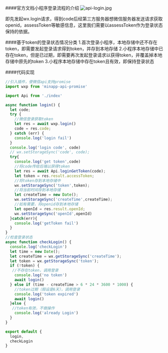 ####官方文档小程序登录流程的介绍
![api-login.jpg](https://upload-images.jianshu.io/upload_images/13613564-74e783a5e23065c6.jpg?imageMogr2/auto-orient/strip%7CimageView2/2/w/1240)

即先发起wx.login请求，得到code后经第三方服务器想微信服务器发送请求获取openid，assessToken等敏感信息，这里我们需要以assessToken作为登录状态保持的依据。

####基于token的登录状态情况分类
1.首次登录小程序，本地存储中还不存在token，即需要发起登录请求得到token，并存到本地存储
2.小程序本地存储中已存在token，但是已过期，即需要再次发起登录请求以获得token，并覆盖掉本地存储中原先的token
3.小程序本地存储中存在token且有效，即保持登录状态

####代码实现
```javascript
//引入插件，使微信api支持promise
import wxp from 'minapp-api-promise'

import Api from './index'

async function login() {
  let code;
  try {
    //微信登录获取token
    let res = await wxp.login()
    code = res.code;
  } catch (err) {
    console.log('login fail')
  }
  console.log('login code', code)
  // wx.setStorageSync('code', code);
  try{
    console.log('get token',code)
    //将code传给后端以获得token
    let res = await Api.loginGetToken(code);
    let token = res.result.accessToken;
    //将token存到本地存储中
    wx.setStorageSync('token',token);
    //将当前时间存到本地存储
    let createTime = new Date();
    wx.setStorageSync('createTime',createTime);
    //如有需要，将openid存到本地存储
    let openId = res.result.openId;
    wx.setStorageSync('openId',openId)
  }catch(err){
    console.log('getToken fail')
  }
}
//检查登录状态
async function checkLogin() {
  console.log('checkLogin')
  let time = new Date();
  let createTime = wx.getStorageSync('createTime');
  let token = wx.getStorageSync('token');
  if (!token) {
   //不存在token，调用登录
    console.log('no token')
    await login()
  } else if (time - createTime > 6 * 24 * 3600 * 1000) {
    //token过期（假设是6天），调用登录
    console.log('token expired')
    await login()
  }else {
   //token有效，不做操作
    console.log('already Login')
  }
}

export default {
  login,
  checkLogin
}
```

